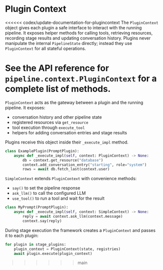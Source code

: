 # Plugin Context

<<<<<< codex/update-documentation-for-plugincontext
The `PluginContext` object gives each plugin a safe interface to
interact with the running pipeline. It exposes helper methods for
calling tools, retrieving resources, recording stage results and
updating conversation history. Plugins never manipulate the internal
`PipelineState` directly; instead they use `PluginContext` for all
stateful operations.

See the API reference for `pipeline.context.PluginContext` for a
complete list of methods.
======
`PluginContext` acts as the gateway between a plugin and the running pipeline. It exposes:

- conversation history and other pipeline state
- registered resources via `get_resource`
- tool execution through `execute_tool`
- helpers for adding conversation entries and stage results

Plugins receive this object inside their `_execute_impl` method.

```python
class ExamplePlugin(PromptPlugin):
    async def _execute_impl(self, context: PluginContext) -> None:
        db = context.get_resource("database")
        context.add_conversation_entry("starting", role="system")
        rows = await db.fetch_last(context.user)
```

`SimpleContext` extends `PluginContext` with convenience methods:

- `say()` to set the pipeline response
- `ask_llm()` to call the configured LLM
- `use_tool()` to run a tool and wait for the result

```python
class MyPrompt(PromptPlugin):
    async def _execute_impl(self, context: SimpleContext) -> None:
        reply = await context.ask_llm(context.message)
        context.say(reply)
```

During stage execution the framework creates a `PluginContext` and passes it to each plugin:

```python
for plugin in stage_plugins:
    plugin_context = PluginContext(state, registries)
    await plugin.execute(plugin_context)
```
>>>>>> main
